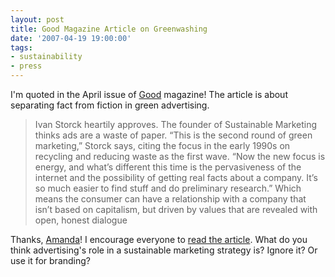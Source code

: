 ```yaml
---
layout: post
title: Good Magazine Article on Greenwashing
date: '2007-04-19 19:00:00'
tags:
- sustainability
- press
---
```


I'm quoted in the April issue of <a href="http://www.goodmagazine.com/section/Features/green_is_the_color_of_money" title="Green is the Color of Money">Good</a> magazine! The article is about separating fact from fiction in green advertising.
<blockquote>Ivan Storck heartily approves. The founder of Sustainable Marketing thinks ads are a waste of paper. “This is the second round of green marketing,” Storck says, citing the focus in the early 1990s on recycling and reducing waste as the first wave. “Now the new focus is energy, and what’s different this time is the pervasiveness of the internet and the possibility of getting real facts about a company. It’s so much easier to find stuff and do preliminary research.”  Which means the consumer can have a relationship with a company that isn’t based on capitalism, but driven by values that are revealed with open, honest dialogue</blockquote>Thanks, <a href="http://www.goodmagazine.com/user/awitherell">Amanda</a>! I encourage everyone to <a href="http://www.goodmagazine.com/section/Features/green_is_the_color_of_money">read the article</a>. What do you think advertising's role in a sustainable marketing strategy is? Ignore it? Or use it for branding?